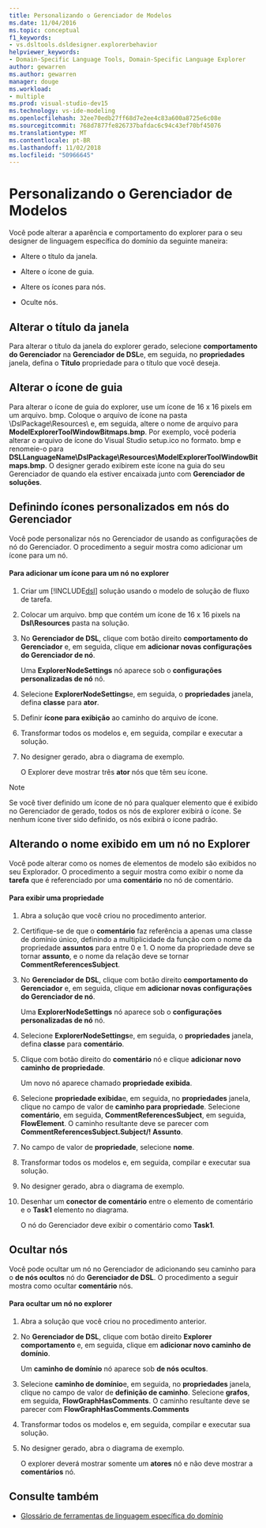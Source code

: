 ```yaml
---
title: Personalizando o Gerenciador de Modelos
ms.date: 11/04/2016
ms.topic: conceptual
f1_keywords:
- vs.dsltools.dsldesigner.explorerbehavior
helpviewer_keywords:
- Domain-Specific Language Tools, Domain-Specific Language Explorer
author: gewarren
ms.author: gewarren
manager: douge
ms.workload:
- multiple
ms.prod: visual-studio-dev15
ms.technology: vs-ide-modeling
ms.openlocfilehash: 32ee70edb27ff68d7e2ee4c83a600a8725e6c08e
ms.sourcegitcommit: 768d7877fe826737bafdac6c94c43ef70bf45076
ms.translationtype: MT
ms.contentlocale: pt-BR
ms.lasthandoff: 11/02/2018
ms.locfileid: "50966645"
---
```

# <a name="customizing-the-model-explorer"></a>Personalizando o Gerenciador de Modelos
Você pode alterar a aparência e comportamento do explorer para o seu designer de linguagem específica do domínio da seguinte maneira:

-   Altere o título da janela.

-   Altere o ícone de guia.

-   Altere os ícones para nós.

-   Oculte nós.

## <a name="changing-the-window-title"></a>Alterar o título da janela
 Para alterar o título da janela do explorer gerado, selecione **comportamento do Gerenciador** na **Gerenciador de DSL**e, em seguida, no **propriedades** janela, defina o  **Título** propriedade para o título que você deseja.

## <a name="changing-the-tab-icon"></a>Alterar o ícone de guia
 Para alterar o ícone de guia do explorer, use um ícone de 16 x 16 pixels em um arquivo. bmp. Coloque o arquivo de ícone na pasta \DslPackage\Resources\ e, em seguida, altere o nome de arquivo para **ModelExplorerToolWindowBitmaps.bmp**. Por exemplo, você poderia alterar o arquivo de ícone do Visual Studio setup.ico no formato. bmp e renomeie-o para **DSLLanguageName\DslPackage\Resources\ModelExplorerToolWindowBitmaps.bmp**. O designer gerado exibirem este ícone na guia do seu Gerenciador de quando ela estiver encaixada junto com **Gerenciador de soluções**.

## <a name="setting-custom-icons-on-explorer-nodes"></a>Definindo ícones personalizados em nós do Gerenciador
 Você pode personalizar nós no Gerenciador de usando as configurações de nó do Gerenciador. O procedimento a seguir mostra como adicionar um ícone para um nó.

#### <a name="to-add-an-icon-to-an-explorer-node"></a>Para adicionar um ícone para um nó no explorer

1. Criar um [!INCLUDE[dsl](../modeling/includes/dsl_md.md)] solução usando o modelo de solução de fluxo de tarefa.

2. Colocar um arquivo. bmp que contém um ícone de 16 x 16 pixels na **Dsl\Resources** pasta na solução.

3. No **Gerenciador de DSL**, clique com botão direito **comportamento do Gerenciador** e, em seguida, clique em **adicionar novas configurações do Gerenciador de nó**.

    Uma **ExplorerNodeSettings** nó aparece sob o **configurações personalizadas de nó** nó.

4. Selecione **ExplorerNodeSettings**e, em seguida, o **propriedades** janela, defina **classe** para **ator**.

5. Definir **ícone para exibição** ao caminho do arquivo de ícone.

6. Transformar todos os modelos e, em seguida, compilar e executar a solução.

7. No designer gerado, abra o diagrama de exemplo.

    O Explorer deve mostrar três **ator** nós que têm seu ícone.

> [!NOTE]
>  Se você tiver definido um ícone de nó para qualquer elemento que é exibido no Gerenciador de gerado, todos os nós de explorer exibirá o ícone. Se nenhum ícone tiver sido definido, os nós exibirá o ícone padrão.

## <a name="changing-the-name-displayed-on-an-explorer-node"></a>Alterando o nome exibido em um nó no Explorer
 Você pode alterar como os nomes de elementos de modelo são exibidos no seu Explorador. O procedimento a seguir mostra como exibir o nome da **tarefa** que é referenciado por uma **comentário** no nó de comentário.

#### <a name="to-display-a-property"></a>Para exibir uma propriedade

1.  Abra a solução que você criou no procedimento anterior.

2.  Certifique-se de que o **comentário** faz referência a apenas uma classe de domínio único, definindo a multiplicidade da função com o nome da propriedade **assuntos** para entre 0 e 1. O nome da propriedade deve se tornar **assunto**, e o nome da relação deve se tornar **CommentReferencesSubject**.

3.  No **Gerenciador de DSL**, clique com botão direito **comportamento do Gerenciador** e, em seguida, clique em **adicionar novas configurações do Gerenciador de nó**.

     Uma **ExplorerNodeSettings** nó aparece sob o **configurações personalizadas de nó** nó.

4.  Selecione **ExplorerNodeSettings**e, em seguida, o **propriedades** janela, defina **classe** para **comentário**.

5.  Clique com botão direito do **comentário** nó e clique **adicionar novo caminho de propriedade**.

     Um novo nó aparece chamado **propriedade exibida**.

6.  Selecione **propriedade exibida**e, em seguida, no **propriedades** janela, clique no campo de valor de **caminho para propriedade**. Selecione **comentário**, em seguida, **CommentReferencesSubject**, em seguida, **FlowElement**. O caminho resultante deve se parecer com **CommentReferencesSubject.Subject/! Assunto**.

7.  No campo de valor de **propriedade**, selecione **nome**.

8.  Transformar todos os modelos e, em seguida, compilar e executar sua solução.

9. No designer gerado, abra o diagrama de exemplo.

10. Desenhar um **conector de comentário** entre o elemento de comentário e o **Task1** elemento no diagrama.

     O nó do Gerenciador deve exibir o comentário como **Task1**.

## <a name="hiding-nodes"></a>Ocultar nós
 Você pode ocultar um nó no Gerenciador de adicionando seu caminho para o **de nós ocultos** nó do **Gerenciador de DSL**. O procedimento a seguir mostra como ocultar **comentário** nós.

#### <a name="to-hide-an-explorer-node"></a>Para ocultar um nó no explorer

1.  Abra a solução que você criou no procedimento anterior.

2.  No **Gerenciador de DSL**, clique com botão direito **Explorer comportamento** e, em seguida, clique em **adicionar novo caminho de domínio**.

     Um **caminho de domínio** nó aparece sob **de nós ocultos**.

3.  Selecione **caminho de domínio**e, em seguida, no **propriedades** janela, clique no campo de valor de **definição de caminho**. Selecione **grafos**, em seguida, **FlowGraphHasComments**. O caminho resultante deve se parecer com **FlowGraphHasComments.Comments**

4.  Transformar todos os modelos e, em seguida, compilar e executar sua solução.

5.  No designer gerado, abra o diagrama de exemplo.

     O explorer deverá mostrar somente um **atores** nó e não deve mostrar a **comentários** nó.

## <a name="see-also"></a>Consulte também

- [Glossário de ferramentas de linguagem específica do domínio](https://msdn.microsoft.com/ca5e84cb-a315-465c-be24-76aa3df276aa)